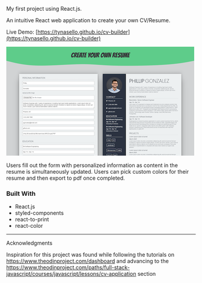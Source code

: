 My first project using React.js.

An intuitive React web application to create your own CV/Resume.

Live Demo: [https://tynasello.github.io/cv-builder](https://tynasello.github.io/cv-builder)

![Website Demo](./src/assets/images/website-demo.png)

Users fill out the form with personalized information as content in the resume is simultaneously updated. Users can pick custom colors for their resume and then export to pdf once completed.

### Built With

- React.js
- styled-components
- react-to-print
- react-color

---

Acknowledgments

Inspiration for this project was found while following the tutorials on https://www.theodinproject.com/dashboard and advancing to the https://www.theodinproject.com/paths/full-stack-javascript/courses/javascript/lessons/cv-application section
